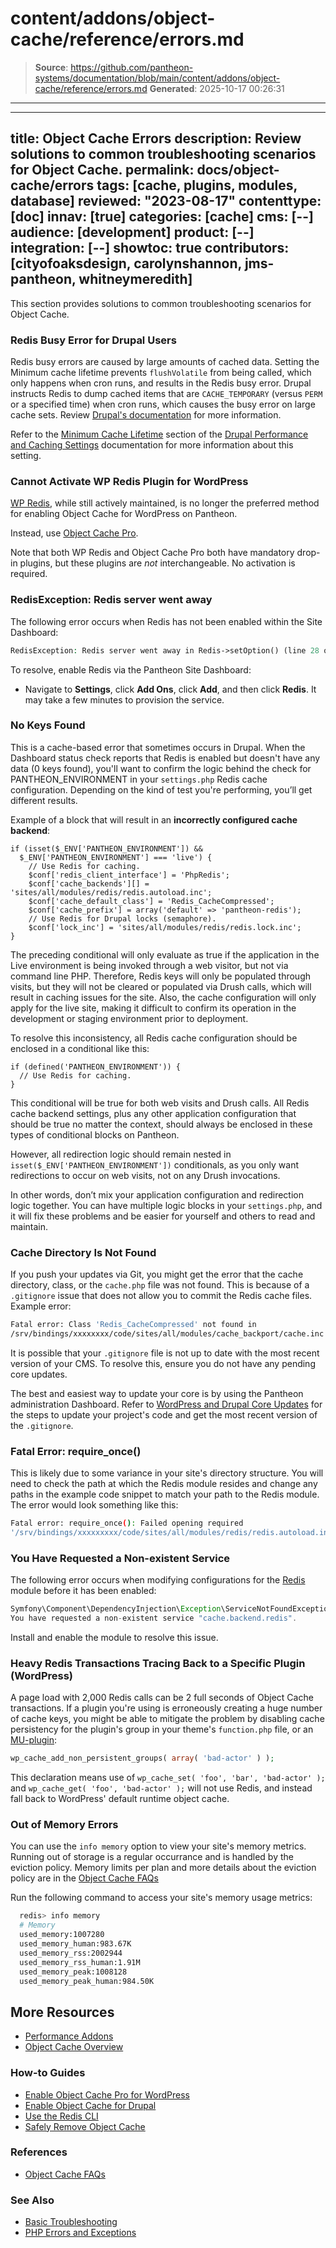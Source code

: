 # content/addons/object-cache/reference/errors.md

> **Source**: https://github.com/pantheon-systems/documentation/blob/main/content/addons/object-cache/reference/errors.md
> **Generated**: 2025-10-17 00:26:31

---

---
title: Object Cache Errors
description: Review solutions to common troubleshooting scenarios for Object Cache.
permalink: docs/object-cache/errors
tags: [cache, plugins, modules, database]
reviewed: "2023-08-17"
contenttype: [doc]
innav: [true]
categories: [cache]
cms: [--]
audience: [development]
product: [--]
integration: [--]
showtoc: true
contributors: [cityofoaksdesign, carolynshannon, jms-pantheon, whitneymeredith]
---
This section provides solutions to common troubleshooting scenarios for Object Cache.

### Redis Busy Error for Drupal Users

Redis busy errors are caused by large amounts of cached data. Setting the Minimum cache lifetime prevents `flushVolatile` from being called, which only happens when cron runs, and results in the Redis busy error. Drupal instructs Redis to dump cached items that are `CACHE_TEMPORARY` (versus `PERM` or a specified time) when cron runs, which causes the busy error on large cache sets. Review [Drupal's documentation](https://www.drupal.org/project/redis/issues/2538902) for more information.

Refer to the [Minimum Cache Lifetime](/drupal-cache#minimum-cache-lifetime) section of the [Drupal Performance and Caching Settings](/drupal-cache) documentation for more information about this setting.

### Cannot Activate WP Redis Plugin for WordPress
[WP Redis](/object-cache/wordpress-deprecated), while still actively maintained, is no longer the preferred method for enabling Object Cache for WordPress on Pantheon.

Instead, use [Object Cache Pro](/object-cache/wordpress).

Note that both WP Redis and Object Cache Pro both have mandatory drop-in plugins, but these plugins are _not_ interchangeable. No activation is required.

### RedisException: Redis server went away

The following error occurs when Redis has not been enabled within the Site Dashboard:

```php
RedisException: Redis server went away in Redis->setOption() (line 28 of /srv/bindings/xxxxxxxx/code/sites/all/modules/redis/lib/Redis/Client/PhpRedis.php).
```

To resolve, enable Redis via the Pantheon Site Dashboard:

- Navigate to **Settings**, click **Add Ons**, click **Add**, and then click **Redis**. It may take a few minutes to provision the service.

### No Keys Found

This is a cache-based error that sometimes occurs in Drupal. When the Dashboard status check reports that Redis is enabled but doesn't have any data (0 keys found), you'll want to confirm the logic behind the check for PANTHEON_ENVIRONMENT in your `settings.php` Redis cache configuration. Depending on the kind of test you're performing, you’ll get different results.

Example of a block that will result in an **incorrectly configured cache backend**:

```php:title=settings.php
if (isset($_ENV['PANTHEON_ENVIRONMENT']) &&
  $_ENV['PANTHEON_ENVIRONMENT'] === 'live') {
    // Use Redis for caching.
    $conf['redis_client_interface'] = 'PhpRedis';
    $conf['cache_backends'][] = 'sites/all/modules/redis/redis.autoload.inc';
    $conf['cache_default_class'] = 'Redis_CacheCompressed';
    $conf['cache_prefix'] = array('default' => 'pantheon-redis');
    // Use Redis for Drupal locks (semaphore).
    $conf['lock_inc'] = 'sites/all/modules/redis/redis.lock.inc';
}
```

The preceding conditional will only evaluate as true if the application in the Live environment is being invoked through a web visitor, but not via command line PHP. Therefore, Redis keys will only be populated through visits, but they will not be cleared or populated via Drush calls, which will result in caching issues for the site. Also, the cache configuration will only apply for the live site, making it difficult to confirm its operation in the development or staging environment prior to deployment.

To resolve this inconsistency, all Redis cache configuration should be enclosed in a conditional like this:

```php:title=settings.php
if (defined('PANTHEON_ENVIRONMENT')) {
  // Use Redis for caching.
}
```

This conditional will be true for both web visits and Drush calls. All Redis cache backend settings, plus any other application configuration that should be true no matter the context, should always be enclosed in these types of conditional blocks on Pantheon.

However, all redirection logic should remain nested in `isset($_ENV['PANTHEON_ENVIRONMENT'])` conditionals, as you only want redirections to occur on web visits, not on any Drush invocations.

In other words, don’t mix your application configuration and redirection logic together. You can have multiple logic blocks in your `settings.php`, and it will fix these problems and be easier for yourself and others to read and maintain.

### Cache Directory Is Not Found

If you push your updates via Git, you might get the error that the cache directory, class, or the `cache.php` file was not found. This is because of a `.gitignore` issue that does not allow you to commit the Redis cache files. Example error:

```bash
Fatal error: Class 'Redis_CacheCompressed' not found in
/srv/bindings/xxxxxxxx/code/sites/all/modules/cache_backport/cache.inc on line 71
```

It is possible that your `.gitignore` file is not up to date with the most recent version of your CMS. To resolve this, ensure you do not have any pending core updates.

The best and easiest way to update your core is by using the Pantheon administration Dashboard. Refer to [WordPress and Drupal Core Updates](/core-updates) for the steps to update your project's code and get the most recent version of the `.gitignore`.

### Fatal Error: require\_once()

This is likely due to some variance in your site's directory structure. You will need to check the path at which the Redis module resides and change any paths in the example code snippet to match your path to the Redis module. The error would look something like this:

```bash
Fatal error: require_once(): Failed opening required
'/srv/bindings/xxxxxxxxx/code/sites/all/modules/redis/redis.autoload.inc'
```

### You Have Requested a Non-existent Service

The following error occurs when modifying configurations for the [Redis](https://www.drupal.org/project/redis) module before it has been enabled:

```php
Symfony\Component\DependencyInjection\Exception\ServiceNotFoundException:
You have requested a non-existent service "cache.backend.redis".
```

Install and enable the module to resolve this issue.

### Heavy Redis Transactions Tracing Back to a Specific Plugin (WordPress)

A page load with 2,000 Redis calls can be 2 full seconds of Object Cache transactions. If a plugin you're using is erroneously creating a huge number of cache keys, you might be able to mitigate the problem by disabling cache persistency for the plugin's group in your theme's `function.php` file, or an [MU-plugin](/guides/wordpress-configurations/mu-plugin):

```php
wp_cache_add_non_persistent_groups( array( 'bad-actor' ) );
```

This declaration means use of `wp_cache_set( 'foo', 'bar', 'bad-actor' );` and `wp_cache_get( 'foo', 'bad-actor' );` will not use Redis, and instead fall back to WordPress' default runtime object cache.

### Out of Memory Errors

You can use the `info memory` option to view your site's memory metrics. Running out of storage is a regular occurrance and is handled by the eviction policy. Memory limits per plan and more details about the eviction policy are in the [Object Cache FAQs](/object-cache/faq#how-much-object-cache-is-available-for-each-plan-level)

Run the following command to access your site's memory usage metrics:

  ```bash
    redis> info memory
    # Memory
    used_memory:1007280
    used_memory_human:983.67K
    used_memory_rss:2002944
    used_memory_rss_human:1.91M
    used_memory_peak:1008128
    used_memory_peak_human:984.50K
  ```

## More Resources
- [Performance Addons](/addons)
- [Object Cache Overview](/object-cache)

### How-to Guides
- [Enable Object Cache Pro for WordPress](/object-cache/wordpress)
- [Enable Object Cache for Drupal](/object-cache/drupal)
- [Use the Redis CLI](/object-cache/cli)
- [Safely Remove Object Cache](/object-cache/remove)

### References
- [Object Cache FAQs](/object-cache/faq)

### See Also
- [Basic Troubleshooting](/basic-troubleshooting)
- [PHP Errors and Exceptions](/guides/php/php-errors)
